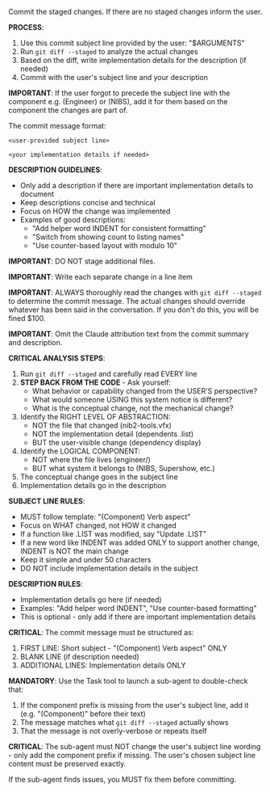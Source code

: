 Commit the staged changes.  If there are no staged changes inform the user.

**PROCESS**:
1. Use this commit subject line provided by the user: "$ARGUMENTS"
2. Run `git diff --staged` to analyze the actual changes
3. Based on the diff, write implementation details for the description (if needed)
4. Commit with the user's subject line and your description

**IMPORTANT**: If the user forgot to precede the subject line with the component e.g. (Engineer) or (NIBS), add it for them based on the component the changes are part of.

The commit message format:
```
<user-provided subject line>

<your implementation details if needed>
```

**DESCRIPTION GUIDELINES**:
- Only add a description if there are important implementation details to document
- Keep descriptions concise and technical
- Focus on HOW the change was implemented
- Examples of good descriptions:
  - "Add helper word INDENT for consistent formatting"
  - "Switch from showing count to listing names"
  - "Use counter-based layout with modulo 10"

**IMPORTANT**: DO NOT stage additional files.

**IMPORTANT**: Write each separate change in a line item

**IMPORTANT**: ALWAYS thoroughly read the changes with `git diff --staged` to determine the commit message.  The actual changes should override whatever has been said in the conversation.  If you don't do this, you will be fined $100.

**IMPORTANT**: Omit the Claude attribution text from the commit summary and description.

**CRITICAL ANALYSIS STEPS**:
1. Run `git diff --staged` and carefully read EVERY line
2. **STEP BACK FROM THE CODE** - Ask yourself:
   - What behavior or capability changed from the USER'S perspective?
   - What would someone USING this system notice is different?
   - What is the conceptual change, not the mechanical change?
3. Identify the RIGHT LEVEL OF ABSTRACTION:
   - NOT the file that changed (nib2-tools.vfx)
   - NOT the implementation detail (dependents .list)
   - BUT the user-visible change (dependency display)
4. Identify the LOGICAL COMPONENT:
   - NOT where the file lives (engineer/)
   - BUT what system it belongs to (NIBS, Supershow, etc.)
5. The conceptual change goes in the subject line
6. Implementation details go in the description

**SUBJECT LINE RULES**:
- MUST follow template: "(Component) Verb aspect"
- Focus on WHAT changed, not HOW it changed
- If a function like .LIST was modified, say "Update .LIST"
- If a new word like INDENT was added ONLY to support another change, INDENT is NOT the main change
- Keep it simple and under 50 characters
- DO NOT include implementation details in the subject

**DESCRIPTION RULES**:
- Implementation details go here (if needed)
- Examples: "Add helper word INDENT", "Use counter-based formatting"
- This is optional - only add if there are important implementation details

**CRITICAL**: The commit message must be structured as:
1. FIRST LINE: Short subject - "(Component) Verb aspect" ONLY
2. BLANK LINE (if description needed)
3. ADDITIONAL LINES: Implementation details ONLY

**MANDATORY**: Use the Task tool to launch a sub-agent to double-check that:
1. If the component prefix is missing from the user's subject line, add it (e.g. "(Component)" before their text)
2. The message matches what `git diff --staged` actually shows
3. That the message is not overly-verbose or repeats itself

**CRITICAL**: The sub-agent must NOT change the user's subject line wording - only add the component prefix if missing. The user's chosen subject line content must be preserved exactly.

If the sub-agent finds issues, you MUST fix them before committing.